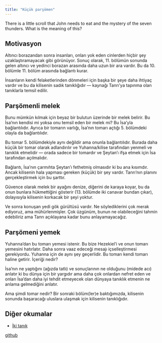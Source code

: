 ```yaml
---
title: "Küçük parşömen"
---
```



There is a little scroll that John needs to eat and the mystery of the seven thunders. What is the meaning of this?


## Motivasyon

<a name="70c6"></a>
Altıncı borazandan sonra insanları, onları yok eden cinlerden hiçbir şey uzaklaştıramayacak gibi görünüyor. Sonuç olarak, 11. bölümün sonunda gelen altıncı ve yedinci borazan arasında daha uzun bir ara vardır. Bu da 10. bölümle 11. bölüm arasında bağlantı kurar.

İnsanların kendi felaketlerinden dönmeleri için başka bir şeye daha ihtiyaç vardır ve bu da kilisenin sadık tanıklığıdır — kaynağı Tanrı’ya tapınma olan tanıklarla temsil edilir.


## Parşömenli melek

<a name="2d6a"></a>
Bunu mümkün kılmak için beyaz bir bulutun üzerinde bir melek belirir. Bu İsa’nın kendisi mi yoksa onu temsil eden bir melek mi? Bu İsa’yla bağlantılıdır. Ayrıca bir tomarın varlığı, İsa’nın tomarı açtığı 5. bölümdeki olayla da bağlantılıdır.

Bu tomar 5. bölümdekiyle aynı değildir ama onunla bağlantılıdır. Burada daha küçük bir tomar olarak adlandırılır ve Yuhanna/kilise tarafından yenmeli ve tanıklık etmelidir — orada sadece bir tomardır ve Şeytan’ı ifşa etmek için İsa tarafından açılmalıdır.

Bağlantı, İsa’nın çarmıhta Şeytan’ı fethetmiş olmasıdır ki bu ana kısımdır. Ancak kilisenin hala yapması gereken (küçük) bir şey vardır. Tanrı’nın planını gerçekleştirmek için bu şarttır.

Güvence olarak melek bir ayağını denize, diğerini de karaya koyar, bu da onun bunlara hükmettiğini gösterir (13. bölümde iki canavar bundan çıkar), dolayısıyla kilisenin korkacak bir şeyi yoktur.

Ve sonra konuşan yedi gök gürültüsü vardır. Ne söylediklerini çok merak ediyoruz, ama mühürlenmişler. Çok üzgünüm, bunun ne olabileceğini tahmin edebiliriz ama Tanrı açıklayana kadar bunu anlayamayacağız.


## Parşömeni yemek

<a name="b778"></a>
Yuhanna’dan bu tomarı yemesi istenir. Bu bize Hezekiel’i ve onun tomarı yemesini hatırlatır. Daha sonra vaaz edeceği mesajı içselleştirmesi gerekiyordu. Yuhanna için de aynı şey geçerlidir. Bu tomarı kendi tomarı haline getirir. İçeriği nedir?

İsa’nın ne yaptığını (ağızda tatlı) ve sonuçlarının ne olduğunu (midede acı) anlatır ki bu dünya için bir yargıdır ama daha çok onlardan nefret eden ve onları İsa’dan daha iyi tehdit etmeyecek olan dünyaya tanıklık etmenin ne anlama gelmediğini anlatır.

Ama şimdi tomar nedir? Bir sonraki bölüm(ler)e baktığımızda, kilisenin sonunda başaracağı uluslara ulaşmak için kilisenin tanıklığıdır.


## Diğer okumalar

<a name="b1dc"></a>
- [İki tanık](../../../content/witnesses/expl/the-two-witnesses/index.html)







[github](https://github.com/revelation-today/revelation-today/blob/main/exampleSite/content/docs/content/scroll/expl/the-little-scroll.tr.md)
